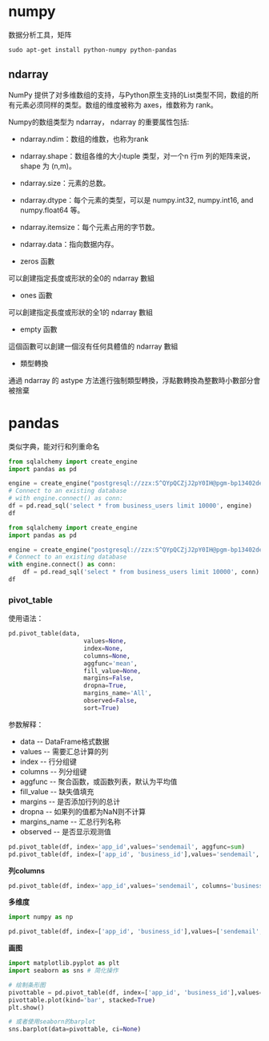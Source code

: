 # numpy

数据分析工具，矩阵

```shell
sudo apt-get install python-numpy python-pandas
```

## ndarray

NumPy 提供了对多维数组的支持，与Python原生支持的List类型不同，数组的所有元素必须同样的类型。数组的维度被称为 axes，维数称为 rank。 

Numpy的数组类型为 ndarray， ndarray 的重要属性包括: 

- ndarray.ndim：数组的维数，也称为rank
- ndarray.shape：数组各维的大小tuple 类型，对一个n 行m 列的矩阵来说， shape 为 (n,m)。
- ndarray.size：元素的总数。 
- ndarray.dtype：每个元素的类型，可以是 numpy.int32, numpy.int16, and numpy.float64 等。 
- ndarray.itemsize：每个元素占用的字节数。
- ndarray.data：指向数据内存。

- zeros 函數

可以創建指定長度或形狀的全0的 ndarray 數組

- ones 函數

可以創建指定長度或形狀的全1的 ndarray 數組

- empty 函數

這個函數可以創建一個沒有任何具體值的 ndarray 數組

- 類型轉換

通過 ndarray 的 astype 方法進行強制類型轉換，浮點數轉換為整數時小數部分會被捨棄


# pandas

类似字典，能对行和列重命名

```python
from sqlalchemy import create_engine
import pandas as pd

engine = create_engine("postgresql://zzx:S^QYpQCZjJ2pY0IH@pgm-bp13402de6174wnwno.pg.rds.aliyuncs.com:5432/yl_stats?sslmode=disable")
# Connect to an existing database
# with engine.connect() as conn:
df = pd.read_sql('select * from business_users limit 10000', engine)
df
```
```python
from sqlalchemy import create_engine
import pandas as pd

engine = create_engine("postgresql://zzx:S^QYpQCZjJ2pY0IH@pgm-bp13402de6174wnwno.pg.rds.aliyuncs.com:5432/yl_stats?sslmode=disable")
# Connect to an existing database
with engine.connect() as conn:
    df = pd.read_sql('select * from business_users limit 10000', conn)
df
```

### pivot_table
使用语法：
```python
pd.pivot_table(data,
                     values=None,
                     index=None,
                     columns=None,
                     aggfunc='mean',
                     fill_value=None,
                     margins=False,
                     dropna=True,
                     margins_name='All',
                     observed=False,
                     sort=True)
```
参数解释：

- data -- DataFrame格式数据
- values -- 需要汇总计算的列
- index -- 行分组键
- columns -- 列分组键
- aggfunc -- 聚合函数，或函数列表，默认为平均值
- fill_value -- 缺失值填充
- margins -- 是否添加行列的总计
- dropna -- 如果列的值都为NaN则不计算
- margins_name -- 汇总行列名称
- observed -- 是否显示观测值

```python
pd.pivot_table(df, index='app_id',values='sendemail', aggfunc=sum)
pd.pivot_table(df, index=['app_id', 'business_id'],values='sendemail', aggfunc=sum)
```
**列columns**

```python
pd.pivot_table(df, index='app_id',values='sendemail', columns='business_id', aggfunc=sum)
```

**多维度**
```python
import numpy as np

pd.pivot_table(df, index=['app_id', 'business_id'],values=['sendemail', 'sendsms'], aggfunc=[np.sum, np.mean])
```

**画图**
```python
import matplotlib.pyplot as plt
import seaborn as sns # 简化操作

# 绘制条形图
pivottable = pd.pivot_table(df, index=['app_id', 'business_id'],values=['sendemail', 'sendsms'], aggfunc=[np.sum, np.mean])
pivottable.plot(kind='bar', stacked=True)
plt.show()

# 或者使用seaborn的barplot
sns.barplot(data=pivottable, ci=None)
```
